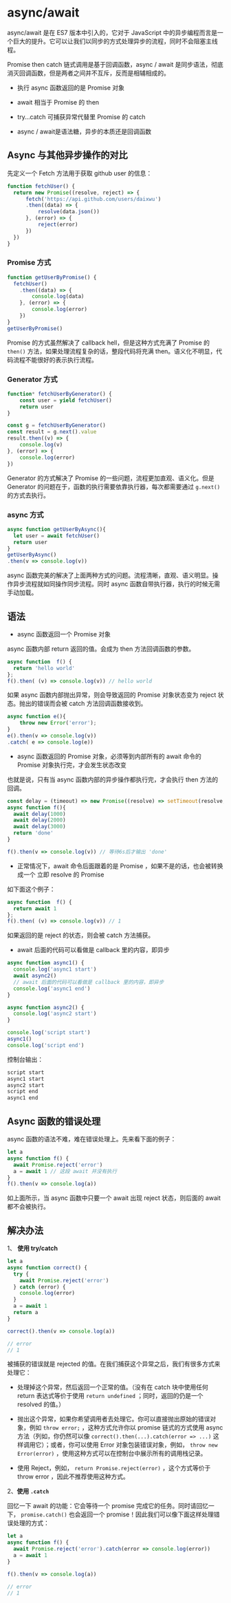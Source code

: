# async/await

async/await 是在 ES7 版本中引入的，它对于 JavaScript 中的异步编程而言是一个巨大的提升。它可以让我们以同步的方式处理异步的流程，同时不会阻塞主线程。

Promise then catch 链式调用是基于回调函数，async / await 是同步语法，彻底消灭回调函数，但是两者之间并不互斥，反而是相辅相成的。

- 执行 async 函数返回的是 Promise 对象

- await 相当于 Promise 的 then

- try…catch 可捕获异常代替里 Promise 的 catch

- async / await是语法糖，异步的本质还是回调函数

## Async 与其他异步操作的对比

先定义一个 Fetch 方法用于获取 github user 的信息：

```js
function fetchUser() {
  return new Promise((resolve, reject) => {
      fetch('https://api.github.com/users/daixwu')
      .then((data) => {
          resolve(data.json())
      }, (error) => {
          reject(error)
      })
  })
}
```

### Promise 方式

```js
function getUserByPromise() {
  fetchUser()
    .then((data) => {
        console.log(data)
    }, (error) => {
        console.log(error)
    })
}
getUserByPromise()
```

Promise 的方式虽然解决了 callback hell，但是这种方式充满了 Promise 的 `then()` 方法，如果处理流程复杂的话，整段代码将充满 then。语义化不明显，代码流程不能很好的表示执行流程。

### Generator 方式

```js
function* fetchUserByGenerator() {
    const user = yield fetchUser()
    return user
}

const g = fetchUserByGenerator()
const result = g.next().value
result.then((v) => {
    console.log(v)
}, (error) => {
    console.log(error)
})
```

Generator 的方式解决了 Promise 的一些问题，流程更加直观、语义化。但是 Generator 的问题在于，函数的执行需要依靠执行器，每次都需要通过 `g.next()` 的方式去执行。

### async 方式

```js
async function getUserByAsync(){
  let user = await fetchUser()
  return user
}
getUserByAsync()
.then(v => console.log(v))
```

async 函数完美的解决了上面两种方式的问题。流程清晰，直观、语义明显。操作异步流程就如同操作同步流程。同时 async 函数自带执行器，执行的时候无需手动加载。

## 语法

- async 函数返回一个 Promise 对象

async 函数内部 return 返回的值。会成为 then 方法回调函数的参数。

```js
async function  f() {
  return 'hello world'
};
f().then( (v) => console.log(v)) // hello world
```

如果 async 函数内部抛出异常，则会导致返回的 Promise 对象状态变为 reject 状态。抛出的错误而会被 catch 方法回调函数接收到。

```js
async function e(){
    throw new Error('error');
}
e().then(v => console.log(v))
.catch( e => console.log(e))
```

- async 函数返回的 Promise 对象，必须等到内部所有的 await 命令的 Promise 对象执行完，才会发生状态改变

也就是说，只有当 async 函数内部的异步操作都执行完，才会执行 then 方法的回调。

```js
const delay = (timeout) => new Promise((resolve) => setTimeout(resolve, timeout))
async function f(){
  await delay(1000)
  await delay(2000)
  await delay(3000)
  return 'done'
}

f().then(v => console.log(v)) // 等待6s后才输出 'done'
```

- 正常情况下，await 命令后面跟着的是 Promise ，如果不是的话，也会被转换成一个 立即 resolve 的 Promise

如下面这个例子：

```js
async function  f() {
  return await 1
};
f().then( (v) => console.log(v)) // 1
```

如果返回的是 reject 的状态，则会被 catch 方法捕获。

- await 后面的代码可以看做是 callback 里的内容，即异步

```js
async function async1() {
  console.log('async1 start')
  await async2()
  // await 后面的代码可以看做是 callback 里的内容，即异步
  console.log('async1 end')
}

async function async2() {
  console.log('async2 start')
}

console.log('script start')
async1()
console.log('script end')
```

控制台输出：

```js
script start
async1 start
async2 start
script end
async1 end
```

## Async 函数的错误处理

async 函数的语法不难，难在错误处理上。先来看下面的例子：

```js
let a
async function f() {
  await Promise.reject('error')
  a = await 1 // 这段 await 并没有执行
}
f().then(v => console.log(a))
```

如上面所示，当 async 函数中只要一个 await 出现 reject 状态，则后面的 await 都不会被执行。

## 解决办法

1、 **使用 try/catch**

```js
let a
async function correct() {
  try {
    await Promise.reject('error')
  } catch (error) {
    console.log(error)
  }
  a = await 1
  return a
}

correct().then(v => console.log(a))

// error
// 1
```

被捕获的错误就是 rejected 的值。在我们捕获这个异常之后，我们有很多方式来处理它：

- 处理掉这个异常，然后返回一个正常的值。（没有在 catch 块中使用任何 return 表达式等价于使用 `return undefined` ；同时，返回的仍是一个 resolved 的值。）

- 抛出这个异常，如果你希望调用者去处理它。你可以直接抛出原始的错误对象，例如 `throw error;` ，这种方式允许你以 promise 链式的方式使用  async 方法（列如，你仍然可以像 `correct().then(...).catch(error => ...)` 这样调用它）；或者，你可以使用 Error 对象包装错误对象，例如， `throw new Error(error)` ，使用这种方式可以在控制台中展示所有的调用栈记录。

- 使用 Reject，例如， `return Promise.reject(error)` ，这个方式等价于 throw error ，因此不推荐使用这种方式。

2、**使用 `.catch`**

回忆一下 await 的功能：它会等待一个 promise 完成它的任务。同时请回忆一下， `promise.catch()` 也会返回一个 promise！因此我们可以像下面这样处理错误处理的方式：

```js
let a
async function f() {
  await Promise.reject('error').catch(error => console.log(error))
  a = await 1
}

f().then(v => console.log(a))

// error
// 1
```
